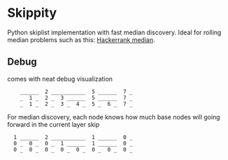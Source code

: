 # Skippity

Python skiplist implementation with fast median discovery. Ideal for rolling median problems such as this: [Hackerrank median](https://www.hackerrank.com/challenges/median).

## Debug
comes with neat debug visualization
```
    ______  2 ___________  5 ______  7 _
    _  1 _  2 _  3 ______  5 ______  7 _
    _  1 _  2 _  3 _  4 _  5 _  6 _  7 _
```

For median discovery, each node knows how much base nodes will going forward in the current layer skip

```
  1 ______  2 ___________  1 ______  0 _
  0 _  0 _  0 _  1 ______  1 ______  0 _
  0 _  0 _  0 _  0 _  0 _  0 _  0 _  0 _
```